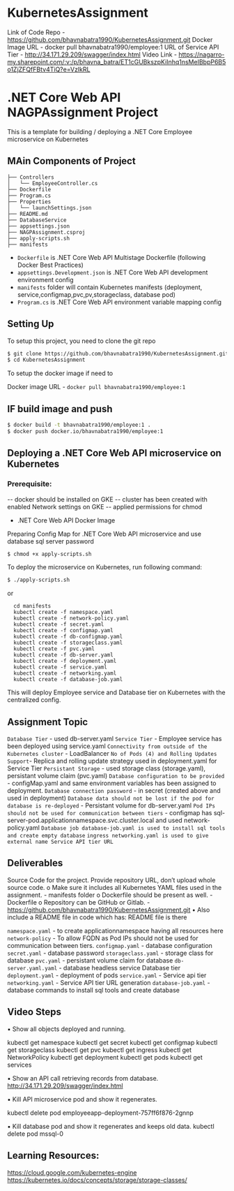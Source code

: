 # KubernetesAssignment

Link of Code Repo - https://github.com/bhavnabatra1990/KubernetesAssignment.git
Docker Image URL - docker pull bhavnabatra1990/employee:1
URL of Service API Tier - http://34.171.29.209/swagger/index.html
Video Link - https://nagarro-my.sharepoint.com/:v:/p/bhavna_batra/ET1cGUBkszpKiInhq1nsMeIBbpP6B5o1ZjZFQfFBtv4TiQ?e=VzIkRL

# .NET Core Web API NAGPAssignment Project

This is a template for building / deploying a .NET Core Employee microservice on Kubernetes

## MAin Components of Project
```
├── Controllers
│   └── EmployeeController.cs
├── Dockerfile
├── Program.cs
├── Properties
│   └── launchSettings.json
├── README.md
├── DatabaseService
├── appsettings.json
├── NAGPAssignment.csproj
├── apply-scripts.sh
├── manifests
```

- `Dockerfile` is .NET Core Web API Multistage Dockerfile (following Docker Best Practices)
- `appsettings.Development.json` is .NET Core Web API development environment config
- `manifests` folder will contain Kubernetes manifests (deployment, service,configmap,pvc,pv,storageclass, database pod)
- `Program.cs` is .NET Core Web API environment variable mapping config 

## Setting Up

To setup this project, you need to clone the git repo

```sh
$ git clone https://github.com/bhavnabatra1990/KubernetesAssignment.git
$ cd KubernetesAssignment
```

To setup the docker image if need to

Docker image URL - `docker pull bhavnabatra1990/employee:1`

## IF build image and push

```sh
$ docker build -t bhavnabatra1990/employee:1 .
$ docker push docker.io/bhavnabatra1990/employee:1
```

## Deploying a .NET Core Web API microservice on Kubernetes

### Prerequisite:

-- docker should be installed on GKE
-- cluster has been created with enabled Network settings on GKE
-- applied permissions for chmod

- .NET Core Web API Docker Image

Preparing Config Map for .NET Core Web API microservice and use database sql server password

```sh
$ chmod +x apply-scripts.sh
```

To deploy the microservice on Kubernetes, run following command:

```sh
$ ./apply-scripts.sh
```
or
```
  cd manifests
  kubectl create -f namespace.yaml
  kubectl create -f network-policy.yaml
  kubectl create -f secret.yaml
  kubectl create -f configmap.yaml
  kubectl create -f db-configmap.yaml
  kubectl create -f storageclass.yaml
  kubectl create -f pvc.yaml
  kubectl create -f db-server.yaml
  kubectl create -f deployment.yaml
  kubectl create -f service.yaml
  kubectl create -f networking.yaml
  kubectl create -f database-job.yaml
```

This will deploy Employee service and Database tier on Kubernetes with the centralized config.

## Assignment Topic
`Database Tier` - used db-server.yaml
`Service Tier` - Employee service has been deployed using service.yaml
`Connectivity from outside of the Kubernetes cluster` - LoadBalancer
`No of Pods (4) and Rolling Updates Support`- Replica and rolling update strategy used in deployment.yaml for Service Tier
`Persistant Storage` - used storage class (storage.yaml), persistant volume claim (pvc.yaml)
`Database configuration to be provided` - configMap.yaml and same environment variables has been assigned to deployment.
`Database connection password` - in secret (created above and used in deployment)
`Database data should not be lost if the pod for database is re-deployed` - Persistant volume for db-server.yaml
`Pod IPs should not be used for communication between tiers` - configmap has sql-server-pod.applicationnamespace.svc.cluster.local
  and used network-policy.yaml
`Database job database-job.yaml is used to install sql tools and create empty database`
`ingress networking.yaml is used to give external name Service API tier URL`

## Deliverables
Source Code for the project. Provide repository URL, don’t upload whole source code.
o Make sure it includes all Kubernetes YAML files used in the assignment. - manifests folder
o Dockerfile should be present as well. - Dockerfile
o Repository can be GitHub or Gitlab. - https://github.com/bhavnabatra1990/KubernetesAssignment.git
• Also include a README file in code which has: README file is there

`namespace.yaml` - to create applicationnamespace having all resources here
`network-policy` - To allow FQDN as Pod IPs should not be used for communication between tiers.
`configmap.yaml` - database configuration
`secret.yaml` - database password
`storageclass.yaml` - storage class for database
`pvc.yaml` - persistant volume claim for database
`db-server.yaml.yaml` - database headless service Database tier
`deployment.yaml` - deployment of pods
`service.yaml` - Service api tier
`networking.yaml` - Service API tier URL generation
`database-job.yaml` - database commands to install sql tools and create database

## Video Steps
▪ Show all objects deployed and running.

kubectl get namespace
kubectl get secret
kubectl get configmap
kubectl get storageclass
kubectl get pvc
kubectl get ingress
kubectl get NetworkPolicy
kubectl get deployment
kubectl get pods
kubectl get services


▪ Show an API call retrieving records from database.
http://34.171.29.209/swagger/index.html

▪ Kill API microservice pod and show it regenerates.

kubectl delete pod employeeapp-deployment-757ff6f876-2gnnp


▪ Kill database pod and show it regenerates and keeps old data.
kubectl delete pod mssql-0 

## Learning Resources:

https://cloud.google.com/kubernetes-engine
https://kubernetes.io/docs/concepts/storage/storage-classes/


